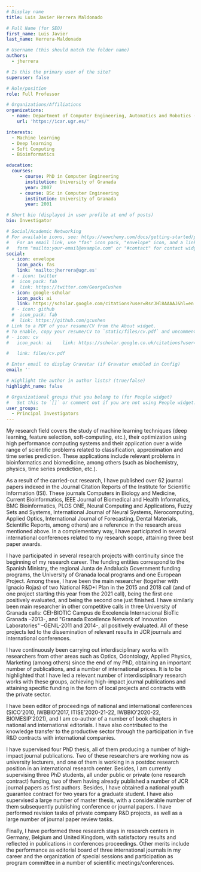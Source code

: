 ```yaml
---
# Display name
title: Luis Javier Herrera Maldonado

# Full Name (for SEO)
first_name: Luis Javier
last_name: Herrera-Maldonado

# Username (this should match the folder name)
authors:
  - jherrera

# Is this the primary user of the site?
superuser: false

# Role/position
role: Full Professor

# Organizations/Affiliations
organizations:
  - name: Department of Computer Engineering, Automatics and Robotics (University of Granada)
    url: 'https://icar.ugr.es/'

interests:
  - Machine learning
  - Deep learning
  - Soft Computing
  - Bioinformatics

education:
  courses:
     - course: PhD in Computer Engineering
       institution: University of Granada
       year: 2007
     - course: BSc in Computer Engineering
       institution: University of Granada
       year: 2001

# Short bio (displayed in user profile at end of posts)
bio: Investigator

# Social/Academic Networking
# For available icons, see: https://wowchemy.com/docs/getting-started/page-builder/#icons
#   For an email link, use "fas" icon pack, "envelope" icon, and a link in the
#   form "mailto:your-email@example.com" or "#contact" for contact widget.
social:
  - icon: envelope
    icon_pack: fas
    link: 'mailto:jherrera@ugr.es'
  # - icon: twitter
  #  icon_pack: fab
  #  link: https://twitter.com/GeorgeCushen
  - icon: google-scholar
    icon_pack: ai
    link: https://scholar.google.com/citations?user=RsrJHl8AAAAJ&hl=en
  # - icon: github
  #  icon_pack: fab
  #  link: https://github.com/gcushen
# Link to a PDF of your resume/CV from the About widget.
# To enable, copy your resume/CV to `static/files/cv.pdf` and uncomment the lines below.
# - icon: cv
#   icon_pack: ai    link: https://scholar.google.co.uk/citations?user=sIwtMXoAAAAJ

#   link: files/cv.pdf

# Enter email to display Gravatar (if Gravatar enabled in Config)
email: ''

# Highlight the author in author lists? (true/false)
highlight_name: false

# Organizational groups that you belong to (for People widget)
#   Set this to `[]` or comment out if you are not using People widget.
user_groups:
  - Principal Investigators
---
```


My research field covers the study of machine learning techniques (deep learning, feature selection, soft-computing, etc.), their optimization using high performance computing systems and their application over a wide range of scientific problems related to classification, approximation and time series prediction. These applications include relevant problems in bioinformatics and biomedicine, among others (such as biochemistry, physics, time series prediction, etc.).

As a result of the carried-out research, I have published over 62 journal papers indexed in the Journal Citation Reports of the Institute for Scientific Information (ISI). These journals Computers in Biology and Medicine, Current Bioinformatics, IEEE Journal of Biomedical and Health Informatics, BMC
Bioinformatics, PLOS ONE, Neural Computing and Applications, Fuzzy Sets and Systems, International Journal of Neural Systems, Nerocomputing, Applied Optics, International Journal of Forecasting, Dental Materials, Scientific Reports, among others) are a reference in the research areas mentioned above. In a complementary way, I have participated in several international conferences related to my research scope, attaining three best paper awards.

I have participated in several research projects with continuity since the beginning of my research career. The funding entities correspond to the Spanish Ministry, the regional Junta de Andalucía Government funding programs, the University of Granada local programs and one European Project. Among these, I have been the main researcher (together with Ignacio Rojas) of two National R&D+I Plan in the 2015 and 2018 call (and of one project starting this year from the 2021 call), being the first one positively evaluated, and being the second one just finished. I have similarly been main researcher in other competitive calls in three University of Granada calls: CEI-BIOTIC Campus de Excelencia Internacional BioTic Granada –2013-, and "Granada Excellence Network of Innovation Laboratories" –GENIL-2011 and 2014-, all positively evaluated. All of these projects led to the dissemination of relevant results in JCR journals and international conferences.

I have continuously been carrying out interdisciplinary works with researchers from other areas such as Optics, Odontology, Applied Physics, Marketing (among others) since the end of my PhD, obtaining an important number of publications, and a number of international prices. It is to be highlighted that I have led a relevant number of interdisciplinary research works with these groups, achieving high-impact journal publications and attaining specific funding in the form of local projects and contracts with the private sector.

I have been editor of proceedings of national and international conferences (SICO’2010, IWBBIO’2017, ITISE’2020-21-22, IWBBIO’2020-22, BIOMESIP’2021), and I am co-author of a number of book chapters in national and international editorials. I have also contributed to the knowledge transfer to the productive sector through the participation in five R&D contracts with international companies. 

I have supervised four PhD thesis, all of them producing a number of high-impact journal publications. Two of these researchers are working now as university lecturers, and one of them is working in a postdoc research position in an international research center. Besides, I am currently supervising three PhD students, all under public or private (one research contract) funding, two of them having already published a number of JCR journal papers as first authors. Besides, I have obtained a national youth guarantee contract for two years for a graduate student. I have also supervised a large number of master thesis, with a considerable number of them subsequently publishing conference or journal papers. I have performed revision tasks of private company R&D projects, as well as a large number of journal paper review tasks.

Finally, I have performed three research stays in research centers in Germany, Belgium and United Kingdom, with satisfactory results and reflected in publications in conferences proceedings. Other merits include the performance as editorial board of three international journals in my career and the organization of special sessions and participation as program committee in a number of scientific meetings/conferences.
